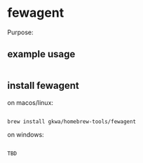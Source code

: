# fewagent

Purpose:


## example usage

```bash


```

## install fewagent


on macos/linux:
```bash

brew install gkwa/homebrew-tools/fewagent

```


on windows:

```powershell

TBD

```

